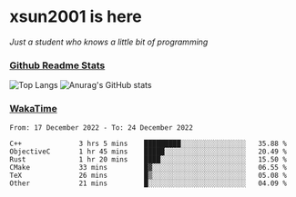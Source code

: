 # xsun2001 is here

*Just a student who knows a little bit of programming*

### [Github Readme Stats](https://github.com/anuraghazra/github-readme-stats)

![Top Langs](https://github-readme-stats.vercel.app/api/top-langs/?username=xsun2001&layout=compact&theme=radical) ![Anurag's GitHub stats](https://github-readme-stats.vercel.app/api?username=xsun2001&show_icons=true&theme=radical)

### [WakaTime](https://wakatime.com)

<!--START_SECTION:waka-->

```text
From: 17 December 2022 - To: 24 December 2022

C++              3 hrs 5 mins    █████████░░░░░░░░░░░░░░░░   35.88 %
ObjectiveC       1 hr 45 mins    █████░░░░░░░░░░░░░░░░░░░░   20.49 %
Rust             1 hr 20 mins    ████░░░░░░░░░░░░░░░░░░░░░   15.50 %
CMake            33 mins         █▓░░░░░░░░░░░░░░░░░░░░░░░   06.55 %
TeX              26 mins         █▒░░░░░░░░░░░░░░░░░░░░░░░   05.08 %
Other            21 mins         █░░░░░░░░░░░░░░░░░░░░░░░░   04.09 %
```

<!--END_SECTION:waka-->
